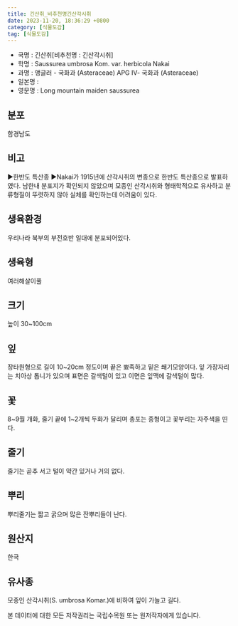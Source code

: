 ```yaml
---
title: 긴산취_비추천명긴산각시취
date: 2023-11-20, 18:36:29 +0800
category: [식물도감]
tag: [식물도감]
---
```




- 국명 : 긴산취[비추천명 : 긴산각시취]
- 학명 : Saussurea umbrosa Kom. var. herbicola Nakai
- 과명 : 앵글러 - 국화과 (Asteraceae) APG Ⅳ- 국화과 (Asteraceae)
- 일본명 : 
- 영문명 : Long mountain maiden saussurea


## 분포
함경남도
## 비고
▶한반도 특산종▶Nakai가 1915년에 산각시취의 변종으로 한반도 특산종으로 발표하였다. 남한내 분포지가 확인되지 않았으며 모종인 산각시취와 형태학적으로 유사하고 분류형질이 뚜렷하지 않아 실체를 확인하는데 어려움이 있다.
## 생육환경
우리나라 북부의 부전호반 일대에 분포되어있다.
## 생육형
여러해살이풀
## 크기
높이 30~100cm
## 잎
장타원형으로 길이 10~20cm 정도이며 끝은 뾰족하고 밑은 쐐기모양이다. 잎 가장자리는 치아상 톱니가 있으며 표면은 갈색털이 있고 이면은 잎맥에 갈색털이 많다.
## 꽃
8~9월 개화, 줄기 끝에 1~2개씩 두화가 달리며 총포는 종형이고 꽃부리는 자주색을 띤다.
## 줄기
줄기는 곧추 서고 털이 약간 있거나 거의 없다.
## 뿌리
뿌리줄기는 짧고 굵으며 많은 잔뿌리들이 난다.
## 원산지
한국
## 유사종
모종인 산각시취(S. umbrosa Komar.)에 비하여 잎이 가늘고 길다.






본 데이터에 대한 모든 저작권리는 국립수목원 또는 원저작자에게 있습니다.
